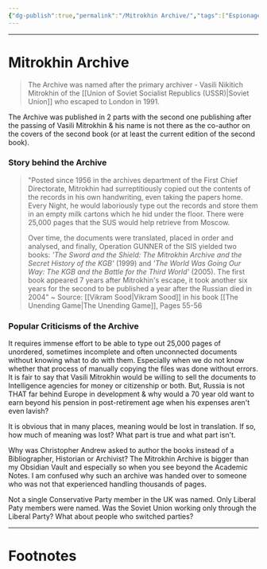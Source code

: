 ```yaml
---
{"dg-publish":true,"permalink":"/Mitrokhin Archive/","tags":["Espionage"]}
---
```



---
# Mitrokhin Archive
> The Archive was named after the primary archiver - Vasili Nikitich Mitrokhin of the [[Union of Soviet Socialist Republics (USSR)\|Soviet Union]] who escaped to London in 1991.

The Archive was published in 2 parts with the second one publishing after the passing of Vasili Mitrokhin & his name is not there as the co-author on the covers of the second book (or at least the current edition of the second book).

### Story behind the Archive
> "Posted since 1956 in the archives department of the First Chief Directorate, Mitrokhin had surreptitiously copied out the contents of the records in his own handwriting, even taking the papers home. Every Night, he would laboriously type out the records and store them in an empty milk cartons which he hid under the floor. There were 25,000 pages that the SUS would help retrieve from Moscow.
> 
> Over time, the documents were translated, placed in order and analysed, and finally, Operation GUNNER of the SIS yielded two books: *'The Sword and the Shield: The Mitrokhin Archive and the Secret History of the KGB'* (1999) and *'The World Was Going Our Way: The KGB and the Battle for the Third World'* (2005). The first book appeared 7 years after Mitrokhin's escape, it took another six years for the second to be published a year after the Russian died in 2004"
> ~ Source: [[Vikram Sood\|Vikram Sood]] in his book [[The Unending Game\|The Unending Game]], Pages 55-56

### Popular Criticisms of the Archive
It requires immense effort to be able to type out 25,000 pages of unordered, sometimes incomplete and often unconnected documents without knowing what to do with them. Especially when we do not know whether that process of manually copying the files was done without errors.
It is fair to say that Vasili Mitrokhin would be willing to sell the documents to Intelligence agencies for money or citizenship or both. But, Russia is not THAT far behind Europe in development & why would a 70 year old want to earn beyond his pension in post-retirement age when his expenses aren't even lavish?

It is obvious that in many places, meaning would be lost in translation. If so, how much of meaning was lost? What part is true and what part isn't.

Why was Christopher Andrew asked to author the books instead of a Bibliographer, Historian or Archivist? The Mitrokhin Archive is bigger than my Obsidian Vault and especially so when you see beyond the Academic Notes. I am confused why such an archive was handed over to someone who was not that experienced handling thousands of pages.

Not a single Conservative Party member in the UK was named. Only Liberal Paty members were named. Was the Soviet Union working only through the Liberal Party? What about people who switched parties?

---
# Footnotes